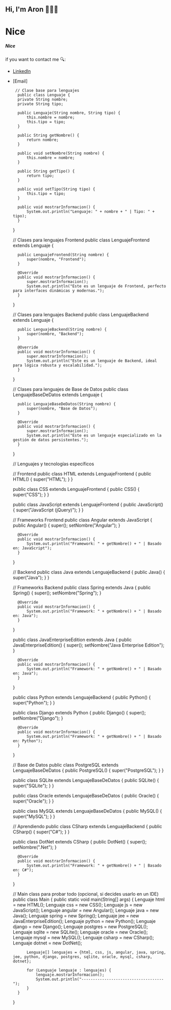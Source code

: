 ## Hi, I'm Aron 👋👨‍💻

<h1>Nice</h1>
<h5>Nice</h5>

 if you want to contact me 🔍:

- [LinkedIn](https://cl.linkedin.com/in/aaronrbz)
- [Email]<a href="mailto:ar.bustos@duocuc.cl"></a>

       // Clase base para lenguajes
        public class Lenguaje {
        private String nombre;
        private String tipo;
    
        public Lenguaje(String nombre, String tipo) {
            this.nombre = nombre;
            this.tipo = tipo;
        }
    
        public String getNombre() {
            return nombre;
        }
    
        public void setNombre(String nombre) {
            this.nombre = nombre;
        }
    
        public String getTipo() {
            return tipo;
        }
    
        public void setTipo(String tipo) {
            this.tipo = tipo;
        }
    
        public void mostrarInformacion() {
            System.out.println("Lenguaje: " + nombre + " | Tipo: " + tipo);
        }
    }
    
    // Clases para lenguajes Frontend
    public class LenguajeFrontend extends Lenguaje {
    
        public LenguajeFrontend(String nombre) {
            super(nombre, "Frontend");
        }
    
        @Override
        public void mostrarInformacion() {
            super.mostrarInformacion();
            System.out.println("Este es un lenguaje de Frontend, perfecto para interfaces dinámicas y modernas.");
        }
    }
    
    // Clases para lenguajes Backend
    public class LenguajeBackend extends Lenguaje {
    
        public LenguajeBackend(String nombre) {
            super(nombre, "Backend");
        }
    
        @Override
        public void mostrarInformacion() {
            super.mostrarInformacion();
            System.out.println("Este es un lenguaje de Backend, ideal para lógica robusta y escalabilidad.");
        }
    }
    
    // Clases para lenguajes de Base de Datos
    public class LenguajeBaseDeDatos extends Lenguaje {
    
        public LenguajeBaseDeDatos(String nombre) {
            super(nombre, "Base de Datos");
        }
    
        @Override
        public void mostrarInformacion() {
            super.mostrarInformacion();
            System.out.println("Este es un lenguaje especializado en la gestión de datos persistentes.");
        }
    }
    
    // Lenguajes y tecnologías específicos
    
    // Frontend
    public class HTML extends LenguajeFrontend {
        public HTML() {
            super("HTML");
        }
    }
    
    public class CSS extends LenguajeFrontend {
        public CSS() {
            super("CSS");
        }
    }
    
    public class JavaScript extends LenguajeFrontend {
        public JavaScript() {
            super("JavaScript (jQuery)");
        }
    }
    
    // Frameworks Frontend
    public class Angular extends JavaScript {
        public Angular() {
            super();
            setNombre("Angular");
        }
    
        @Override
        public void mostrarInformacion() {
            System.out.println("Framework: " + getNombre() + " | Basado en: JavaScript");
        }
    }
    
    // Backend
    public class Java extends LenguajeBackend {
        public Java() {
            super("Java");
        }
    }
    
    // Frameworks Backend
    public class Spring extends Java {
        public Spring() {
            super();
            setNombre("Spring");
        }
    
        @Override
        public void mostrarInformacion() {
            System.out.println("Framework: " + getNombre() + " | Basado en: Java");
        }
    }
    
    public class JavaEnterpriseEdition extends Java {
        public JavaEnterpriseEdition() {
            super();
            setNombre("Java Enterprise Edition");
        }
    
        @Override
        public void mostrarInformacion() {
            System.out.println("Framework: " + getNombre() + " | Basado en: Java");
        }
    }
    
    public class Python extends LenguajeBackend {
        public Python() {
            super("Python");
        }
    }
    
    public class Django extends Python {
        public Django() {
            super();
            setNombre("Django");
        }
    
        @Override
        public void mostrarInformacion() {
            System.out.println("Framework: " + getNombre() + " | Basado en: Python");
        }
    }
    
    // Base de Datos
    public class PostgreSQL extends LenguajeBaseDeDatos {
        public PostgreSQL() {
            super("PostgreSQL");
        }
    }
    
    public class SQLite extends LenguajeBaseDeDatos {
        public SQLite() {
            super("SQLite");
        }
    }
    
    public class Oracle extends LenguajeBaseDeDatos {
        public Oracle() {
            super("Oracle");
        }
    }
    
    public class MySQL extends LenguajeBaseDeDatos {
        public MySQL() {
            super("MySQL");
        }
    }
    
    // Aprendiendo
    public class CSharp extends LenguajeBackend {
        public CSharp() {
            super("C#");
        }
    }
    
    public class DotNet extends CSharp {
        public DotNet() {
            super();
            setNombre(".Net");
        }
    
        @Override
        public void mostrarInformacion() {
            System.out.println("Framework: " + getNombre() + " | Basado en: C#");
        }
    }
    
    // Main class para probar todo (opcional, si decides usarlo en un IDE)
    public class Main {
        public static void main(String[] args) {
            Lenguaje html = new HTML();
            Lenguaje css = new CSS();
            Lenguaje js = new JavaScript();
            Lenguaje angular = new Angular();
            Lenguaje java = new Java();
            Lenguaje spring = new Spring();
            Lenguaje jee = new JavaEnterpriseEdition();
            Lenguaje python = new Python();
            Lenguaje django = new Django();
            Lenguaje postgres = new PostgreSQL();
            Lenguaje sqlite = new SQLite();
            Lenguaje oracle = new Oracle();
            Lenguaje mysql = new MySQL();
            Lenguaje csharp = new CSharp();
            Lenguaje dotnet = new DotNet();
    
            Lenguaje[] lenguajes = {html, css, js, angular, java, spring, jee, python, django, postgres, sqlite, oracle, mysql, csharp, dotnet};
    
            for (Lenguaje lenguaje : lenguajes) {
                lenguaje.mostrarInformacion();
                System.out.println("------------------------------------");
            }
        }
    }


<!--
**Aronrbz/Aronrbz** is a ✨ _special_ ✨ repository because its `README.md` (this file) appears on your GitHub profile.

Here are some ideas to get you started:

- 🔭 I’m currently working on ...
- 🌱 I’m currently learning ...
- 👯 I’m looking to collaborate on ...
- 🤔 I’m looking for help with ...
- 💬 Ask me about ...
- 📫 How to reach me: ...
- 😄 Pronouns: ...
- ⚡ Fun fact: ...
-->
